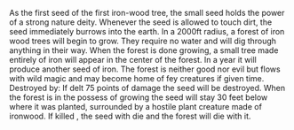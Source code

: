 As the first seed of the first iron-wood tree, the small seed holds the power of a strong nature deity. Whenever the seed is allowed to touch dirt, the seed immediately burrows into the earth. In a 2000ft radius, a forest of iron wood trees will begin to grow. They require no water and will dig through anything in their way. When the forest is done growing, a small tree made entirely of iron will appear in the center of the forest. In a year it will produce another seed of iron. The forest is neither good nor evil but flows with wild magic and may become home of fey creatures if given time.  
Destroyed by: If delt 75 points of damage the seed will be destroyed. When the forest is in the possess of growing the seed will stay 30 feet below where it was planted, surrounded by a hostile plant creature made of ironwood. If killed , the seed with die and the forest will die with it.